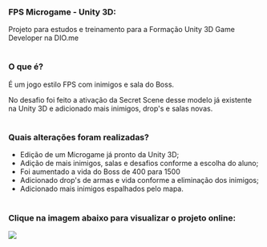### FPS Microgame - Unity 3D:

Projeto para estudos e treinamento para a Formação Unity 3D Game Developer na DIO.me
#
### O que é?

É um jogo estilo FPS com inimigos e sala do Boss.

No desafio foi feito a ativação da Secret Scene desse modelo já existente na Unity 3D e adicionado mais inimigos, drop's e salas novas.
#
### Quais alterações foram realizadas?

* Edição de um Microgame já pronto da Unity 3D;
* Adição de mais inimigos, salas e desafios conforme a escolha do aluno;
* Foi aumentado a vida do Boss de 400 para 1500
* Adicionado drop's de armas e vida conforme a eliminação dos inimigos;
* Adicionado mais inimigos espalhados pelo mapa.

#
### Clique na imagem abaixo para visualizar o projeto online:

<a href="https://play.unity.com/mg/fps/webgl-builds-358596" rel="nofollow">
<img src="https://media.discordapp.net/attachments/701319447431872543/1035243697039740968/5689103_03.png?width=925&height=473" width: 100%;">
</a>
